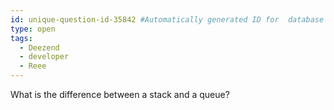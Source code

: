 ```yaml
---
id: unique-question-id-35842 #Automatically generated ID for  database reference, do not modify!
type: open
tags: 
  - Deezend 
  - developer
  - Reee
---
```

What is the difference between a stack and a queue?
